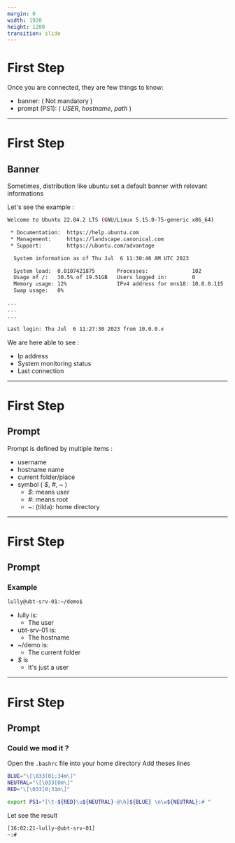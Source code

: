 ```yaml
---
margin: 0
width: 1920
height: 1200
transition: slide
---
```

<!-- .slide: data-auto-animate -->
# First Step

Once you are connected, they are few things to know:

+ banner:   ( Not mandatory )
+ prompt (PS1):   ( *USER*, *hostname*, *path* )

---
<!-- .slide: data-auto-animate -->
# First Step
## Banner

Sometimes, distribution like ubuntu set a default banner with relevant informations

Let's see the example :
```bash
Welcome to Ubuntu 22.04.2 LTS (GNU/Linux 5.15.0-75-generic x86_64)

 * Documentation:  https://help.ubuntu.com
 * Management:     https://landscape.canonical.com
 * Support:        https://ubuntu.com/advantage

  System information as of Thu Jul  6 11:30:46 AM UTC 2023

  System load:  0.0107421875       Processes:              102
  Usage of /:   30.5% of 19.51GB   Users logged in:        0
  Memory usage: 12%                IPv4 address for ens18: 10.0.0.115
  Swap usage:   0%

...
...
...

Last login: Thu Jul  6 11:27:30 2023 from 10.0.0.x
```

We are here able to see :
+ Ip address
+ System monitoring status
+ Last connection

---
<!-- .slide: data-auto-animate -->
# First Step
## Prompt

Prompt is defined by multiple items :
+ username
+ hostname name
+ current folder/place
+ symbol ( *$*, *#*, *~* )
  - *$*: means user
  - *#*: means root
  + *~*: (tilda): home directory
---
<!-- .slide: data-auto-animate -->
# First Step
## Prompt
### Example

```bash
lully@ubt-srv-01:~/demo$
```

+ lully is:
  + The user
+ ubt-srv-01 is:
  + The hostname
+ ~/demo is:
  + The current folder
+ *$* is
  + It's just a user

---
<!-- .slide: data-auto-animate -->
# First Step
## Prompt
### Could we mod it ?

Open the `.bashrc` file into your home directory
Add theses lines

```bash
BLUE="\[\033[01;34m\]"
NEUTRAL="\[\033[0m\]"
RED="\[\033[0;31m\]"

export PS1="[\t-${RED}\u${NEUTRAL}-@\h]${BLUE} \n\w${NEUTRAL}:# "
```

Let see the result

```bash
[16:02:21-lully-@ubt-srv-01]
~:#
```